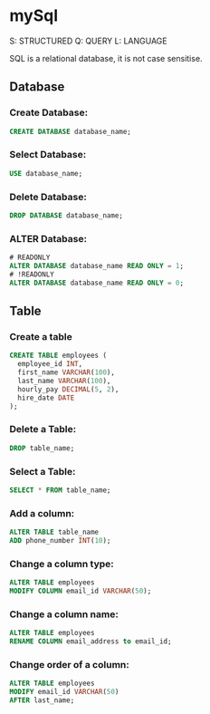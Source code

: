 # mySql

S: STRUCTURED
Q: QUERY
L: LANGUAGE

SQL is a relational database, it is not case sensitise.

## Database
### Create Database:
```sql
CREATE DATABASE database_name;
```
### Select Database:
```sql
USE database_name;
```
### Delete Database:
```sql
DROP DATABASE database_name;
```

### ALTER Database:
```sql
# READONLY
ALTER DATABASE database_name READ ONLY = 1;
# !READONLY
ALTER DATABASE database_name READ ONLY = 0;
```

## Table

### Create a table
```sql
CREATE TABLE employees (
  employee_id INT,
  first_name VARCHAR(100),
  last_name VARCHAR(100),
  hourly_pay DECIMAL(5, 2),
  hire_date DATE
);
```

### Delete a Table:
```sql
DROP table_name;
```

### Select a Table:
```sql
SELECT * FROM table_name;
```

### Add a column:
```sql
ALTER TABLE table_name
ADD phone_number INT(10);
```
### Change a column type:
```sql
ALTER TABLE employees
MODIFY COLUMN email_id VARCHAR(50);
```

### Change a column name:
```sql
ALTER TABLE employees
RENAME COLUMN email_address to email_id;
```

### Change order of a column:
```sql
ALTER TABLE employees
MODIFY email_id VARCHAR(50)
AFTER last_name;
```